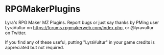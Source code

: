 # RPGMakerPlugins
Lyra's RPG Maker MZ Plugins.
Report bugs or just say thanks by PMing user LyraVultur on https://forums.rpgmakerweb.com/index.php, or @lyravultur on Twitter.

If you find any of these useful, putting "LyraVultur" in your game credits is appreciated but not required.
